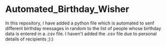 # Automated_Birthday_Wisher
In this repository, I have added a python file which is automated to senf different birthday messages in random to the list of people whose birthday data is entered in a .csv file. I haven't added the .csv file due to personal details of recipients ;):)

